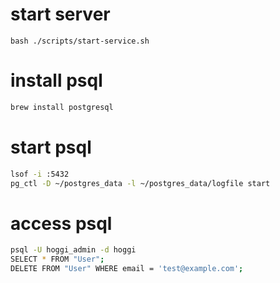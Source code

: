 # start server
```console
bash ./scripts/start-service.sh
```

# install psql
```bash
brew install postgresql
```

# start psql
```bash
lsof -i :5432
pg_ctl -D ~/postgres_data -l ~/postgres_data/logfile start
```

# access psql
```bash
psql -U hoggi_admin -d hoggi
SELECT * FROM "User";
DELETE FROM "User" WHERE email = 'test@example.com';
````
